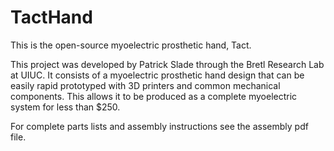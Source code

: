 TactHand
========

This is the open-source myoelectric prosthetic hand, Tact.

This project was developed by Patrick Slade through the Bretl Research Lab at UIUC. It consists of a myoelectric prosthetic hand design that can be easily rapid prototyped with 3D printers and common mechanical components. This allows it to be produced as a complete myoelectric system for less than $250.

For complete parts lists and assembly instructions see the assembly pdf file.
